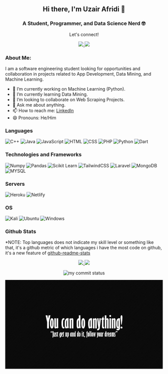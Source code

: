 <h2 align="center"> Hi there, I'm Uzair Afridi 👋 </h2>
<h3 align="center">A Student, Programmer, and Data Science Nerd 🤓</h3>

<div align="center">
 <p align="center">Let's connect!</p>
<!--  <a href="https://uzairafridi00.github.io/uzair-portfolio/">
    <img src="https://img.shields.io/badge/Portfolio Website-1DA1F2?style=for-the-badge&logo=Personal_Website&logoColor=white" />
 </a> -->
<a href="https://twitter.com/uzair__afridi/">
    <img src="https://img.shields.io/badge/Twitter-1DA1F2?style=for-the-badge&logo=twitter&logoColor=white" />
 </a>
 
 <a href="https://www.linkedin.com/in/uzair-afridi-011bbb199/">
    <img src="https://img.shields.io/badge/linkedin-%230077B5.svg?&style=for-the-badge&logo=linkedin&logoColor=white" />
</a>

 
</div>

### About Me:
  
I am a software engineering student looking for opportunities and collaboration in projects related to App Development, Data Mining, and Machine Learning.

- 🔭 I’m currently working on Machine Learning (Python).
- 🌱 I’m currently learning Data Mining.
- 👯 I’m looking to collaborate on Web Scraping Projects.
- 💬 Ask me about anything.
- 📫 How to reach me: [LinkedIn](https://www.linkedin.com/in/uzair-afridi-011bbb199/)
- 😄 Pronouns: He/Him


### Languages
![C++](https://img.shields.io/badge/-C++-000?logo=c)
![Java](https://img.shields.io/badge/-Java-000?logo=java)
![JavaScript](https://img.shields.io/badge/-Javascript-000?logo=javascript)
![HTML](https://img.shields.io/badge/-HTML-000?logo=HTML5)
![CSS](https://img.shields.io/badge/-CSS3-000?logo=CSS3)
![PHP](https://img.shields.io/badge/php-%23777BB4.svg?style=for-the-badge&logo=php&logoColor=white)
![Python](https://img.shields.io/badge/python-3670A0?style=for-the-badge&logo=python&logoColor=ffdd54)
![Dart](https://img.shields.io/badge/dart-3670A0?style=for-the-badge&logo=dart&logoColor=4597ce)


### Technologies and Frameworks
![Numpy](https://img.shields.io/badge/numpy-%2320232a.svg?style=for-the-badge&logo=numpy&logoColor=%42A5F5)
![Pandas](https://img.shields.io/badge/pandas-%2320232a.svg?style=for-the-badge&logo=pandas&logoColor=%2361DAFB)
![Scikit Learn](https://img.shields.io/badge/sklearn-%2320232a.svg?style=for-the-badge&logo=sklearn&logoColor=%2361DAFB)
![TailwindCSS](https://img.shields.io/badge/tailwindcss-%2338B2AC.svg?style=for-the-badge&logo=tailwind-css&logoColor=white)
![Laravel](https://img.shields.io/badge/laravel-%23FF2D20.svg?style=for-the-badge&logo=laravel&logoColor=white)
![MongoDB](https://img.shields.io/badge/-MongoDB-000?logo=MongoDB)
![MYSQL](https://img.shields.io/badge/-MYSQL-000?logo=MYSQL)


### Servers
![Heroku](https://img.shields.io/badge/heroku-%23430098.svg?style=for-the-badge&logo=heroku&logoColor=white)
![Netlify](https://img.shields.io/badge/netlify-%23000000.svg?style=for-the-badge&logo=netlify&logoColor=#00C7B7)


### OS
![Kali](https://img.shields.io/badge/Kali-268BEE?style=for-the-badge&logo=kalilinux&logoColor=white)
![Ubuntu](https://img.shields.io/badge/Ubuntu-dd4814?style=for-the-badge&logo=Ubuntu&logoColor=white)
![Windows](https://img.shields.io/badge/Windows-00a2ed?style=for-the-badge&logo=Windows&logoColor=white)

### Github Stats

*NOTE: Top languages does not indicate my skill level or something like that, it's a github metric of which languages i have the most code on github, it's a new feature of [github-readme-stats](https://github.com/anuraghazra/github-readme-stats)

<p align="center">
<a href="https://github.com/uzairafridi00">
  <img height="180em" src="https://github-readme-stats.vercel.app/api?username=uzairafridi00&show_icons=true&theme=react&include_all_commits=true&count_private=true"/> 
  <img height="180em" src="https://github-readme-stats-eight-theta.vercel.app/api/top-langs/?username=uzairafridi00&layout=compact&langs_count=8&theme=react"/>
</a>
</p>

<p align="center">
<img src="https://github-readme-streak-stats.herokuapp.com/?user=uzairafridi00&theme=react&hide_border=true" alt="my commit status" width="49%" /> 
</p>

<p align="center">
<img src="https://github.com/uzairafridi00/uzairafridi00/blob/main/images/you_can_do.jpg" alt="Image Not Found"/>
</p>
